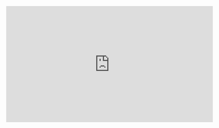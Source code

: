 
<iframe width="560" height="315" src="https://www.youtube.com/embed/dQw4w9WgXcQ?controls=1&autoplay=1&mute=1" title="YouTube video player" frameborder="0" allow="accelerometer; autoplay; clipboard-write; encrypted-media; gyroscope; picture-in-picture" allowfullscreen></iframe>